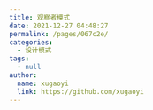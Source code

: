 ```yaml
---
title: 观察者模式
date: 2021-12-27 04:48:27
permalink: /pages/067c2e/
categories: 
  - 设计模式
tags: 
  - null
author: 
  name: xugaoyi
  link: https://github.com/xugaoyi
---
```

